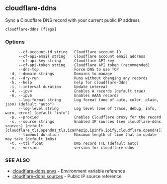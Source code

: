 ## cloudflare-ddns

Sync a Cloudflare DNS record with your current public IP address

```
cloudflare-ddns [flags]
```

### Options

```
      --cf-account-id string   Cloudflare account ID
      --cf-api-email string    Cloudflare account email address
      --cf-api-key string      Cloudflare API key
      --cf-api-token string    Cloudflare API token (recommended)
      --dns-tcp                Force DNS to use TCP
  -d, --domain strings         Domains to manage
  -n, --dry-run                Runs without changing any records
  -h, --help                   help for cloudflare-ddns
  -i, --interval duration      Update interval
  -4, --ipv4                   Enables A records (default true)
  -6, --ipv6                   Enables AAAA records
      --log-format string      Log format (one of auto, color, plain, json) (default "auto")
      --log-level string       Log level (one of trace, debug, info, warn, error) (default "info")
  -p, --proxied                Enables Cloudflare proxy for the record
  -s, --source strings         Enabled IP sources (see cloudflare-ddns sources) (default [cloudflare_tls,opendns_tls,icanhazip,ipinfo,ipify,cloudflare,opendns])
      --timeout duration       Maximum length of time that an update may take (default 1m0s)
  -t, --ttl float              DNS record TTL (default auto)
  -v, --version                version for cloudflare-ddns
```

### SEE ALSO
* [cloudflare-ddns envs](cloudflare-ddns_envs.md)  - Environment variable reference
* [cloudflare-ddns sources](cloudflare-ddns_sources.md)  - Public IP source reference
